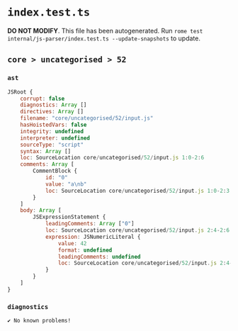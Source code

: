 # `index.test.ts`

**DO NOT MODIFY**. This file has been autogenerated. Run `rome test internal/js-parser/index.test.ts --update-snapshots` to update.

## `core > uncategorised > 52`

### `ast`

```javascript
JSRoot {
	corrupt: false
	diagnostics: Array []
	directives: Array []
	filename: "core/uncategorised/52/input.js"
	hasHoistedVars: false
	integrity: undefined
	interpreter: undefined
	sourceType: "script"
	syntax: Array []
	loc: SourceLocation core/uncategorised/52/input.js 1:0-2:6
	comments: Array [
		CommentBlock {
			id: "0"
			value: "a\nb"
			loc: SourceLocation core/uncategorised/52/input.js 1:0-2:3
		}
	]
	body: Array [
		JSExpressionStatement {
			leadingComments: Array ["0"]
			loc: SourceLocation core/uncategorised/52/input.js 2:4-2:6
			expression: JSNumericLiteral {
				value: 42
				format: undefined
				leadingComments: undefined
				loc: SourceLocation core/uncategorised/52/input.js 2:4-2:6
			}
		}
	]
}
```

### `diagnostics`

```
✔ No known problems!

```
